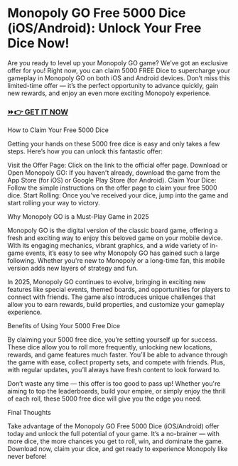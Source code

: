 # Monopoly GO Free 5000 Dice (iOS/Android): Unlock Your Free Dice Now!

Are you ready to level up your Monopoly GO game? We’ve got an exclusive offer for you! Right now, you can claim 5000 FREE Dice to supercharge your gameplay in Monopoly GO on both iOS and Android devices. Don’t miss this limited-time offer — it’s the perfect opportunity to advance quickly, gain new rewards, and enjoy an even more exciting Monopoly experience.

### [⏩👉 GET IT NOW](https://freerewards.xyz/monopoly/go/)

How to Claim Your Free 5000 Dice

Getting your hands on these 5000 free dice is easy and only takes a few steps. Here’s how you can unlock this fantastic offer:

Visit the Offer Page: Click on the link to the official offer page.
Download or Open Monopoly GO: If you haven't already, download the game from the App Store (for iOS) or Google Play Store (for Android).
Claim Your Dice: Follow the simple instructions on the offer page to claim your free 5000 dice.
Start Rolling: Once you've received your dice, jump into the game and start rolling your way to victory.

Why Monopoly GO is a Must-Play Game in 2025

Monopoly GO is the digital version of the classic board game, offering a fresh and exciting way to enjoy this beloved game on your mobile device. With its engaging mechanics, vibrant graphics, and a wide variety of in-game events, it’s easy to see why Monopoly GO has gained such a large following. Whether you're new to Monopoly or a long-time fan, this mobile version adds new layers of strategy and fun.

In 2025, Monopoly GO continues to evolve, bringing in exciting new features like special events, themed boards, and opportunities for players to connect with friends. The game also introduces unique challenges that allow you to earn rewards, build properties, and customize your gameplay experience.

Benefits of Using Your 5000 Free Dice

By claiming your 5000 free dice, you’re setting yourself up for success. These dice allow you to roll more frequently, unlocking new locations, rewards, and game features much faster. You’ll be able to advance through the game with ease, collect property sets, and compete with friends. Plus, with regular updates, you’ll always have fresh content to look forward to.

Don’t waste any time — this offer is too good to pass up! Whether you're aiming to top the leaderboards, build your empire, or simply enjoy the thrill of each roll, these 5000 free dice will give you the edge you need.

Final Thoughts

Take advantage of the Monopoly GO Free 5000 Dice (iOS/Android) offer today and unlock the full potential of your game. It’s a no-brainer — with more dice, the more chances you get to roll, win, and dominate the game. Download now, claim your dice, and get ready to experience Monopoly like never before!

